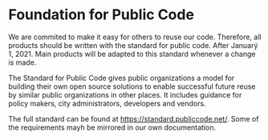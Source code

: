 
# Foundation for Public Code

We are commited to make it easy for others to reuse our code. Therefore, all products should be written with the standard for public code. After Januarý 1, 2021. Main products will be adapted to this standard whenever a change is made. 

The Standard for Public Code gives public organizations a model for building their own open source solutions to enable successful future reuse by similar public organizations in other places. It includes guidance for policy makers, city administrators, developers and vendors.

The full standard can be found at https://standard.publiccode.net/. Some of the requirements mayh be mirrored in our own documentation. 